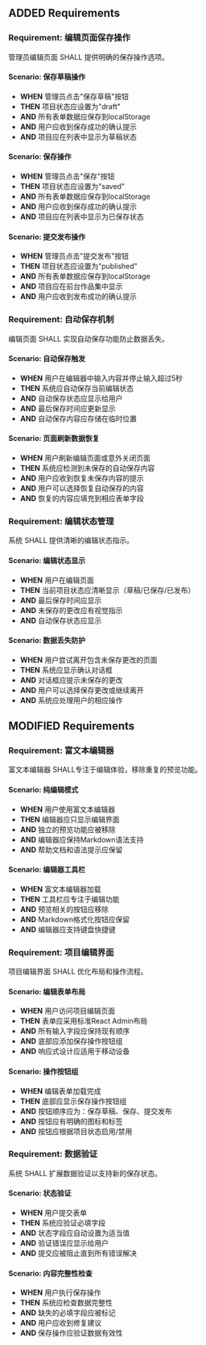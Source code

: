 ## ADDED Requirements

### Requirement: 编辑页面保存操作
管理员编辑页面 SHALL 提供明确的保存操作选项。

#### Scenario: 保存草稿操作
- **WHEN** 管理员点击"保存草稿"按钮
- **THEN** 项目状态应设置为"draft"
- **AND** 所有表单数据应保存到localStorage
- **AND** 用户应收到保存成功的确认提示
- **AND** 项目应在列表中显示为草稿状态

#### Scenario: 保存操作
- **WHEN** 管理员点击"保存"按钮
- **THEN** 项目状态应设置为"saved"
- **AND** 所有表单数据应保存到localStorage
- **AND** 用户应收到保存成功的确认提示
- **AND** 项目应在列表中显示为已保存状态

#### Scenario: 提交发布操作
- **WHEN** 管理员点击"提交发布"按钮
- **THEN** 项目状态应设置为"published"
- **AND** 所有表单数据应保存到localStorage
- **AND** 项目应在前台作品集中显示
- **AND** 用户应收到发布成功的确认提示

### Requirement: 自动保存机制
编辑页面 SHALL 实现自动保存功能防止数据丢失。

#### Scenario: 自动保存触发
- **WHEN** 用户在编辑器中输入内容并停止输入超过5秒
- **THEN** 系统应自动保存当前编辑状态
- **AND** 自动保存状态应显示给用户
- **AND** 最后保存时间应更新显示
- **AND** 自动保存内容应存储在临时位置

#### Scenario: 页面刷新数据恢复
- **WHEN** 用户刷新编辑页面或意外关闭页面
- **THEN** 系统应检测到未保存的自动保存内容
- **AND** 用户应收到恢复未保存内容的提示
- **AND** 用户可以选择恢复自动保存的内容
- **AND** 恢复的内容应填充到相应表单字段

### Requirement: 编辑状态管理
系统 SHALL 提供清晰的编辑状态指示。

#### Scenario: 编辑状态显示
- **WHEN** 用户在编辑页面
- **THEN** 当前项目状态应清晰显示（草稿/已保存/已发布）
- **AND** 最后保存时间应显示
- **AND** 未保存的更改应有视觉指示
- **AND** 自动保存状态应显示

#### Scenario: 数据丢失防护
- **WHEN** 用户尝试离开包含未保存更改的页面
- **THEN** 系统应显示确认对话框
- **AND** 对话框应提示未保存的更改
- **AND** 用户可以选择保存更改或继续离开
- **AND** 系统应处理用户的相应操作

## MODIFIED Requirements

### Requirement: 富文本编辑器
富文本编辑器 SHALL专注于编辑体验，移除重复的预览功能。

#### Scenario: 纯编辑模式
- **WHEN** 用户使用富文本编辑器
- **THEN** 编辑器应只显示编辑界面
- **AND** 独立的预览功能应被移除
- **AND** 编辑器应保持Markdown语法支持
- **AND** 帮助文档和语法提示应保留

#### Scenario: 编辑器工具栏
- **WHEN** 富文本编辑器加载
- **THEN** 工具栏应专注于编辑功能
- **AND** 预览相关的按钮应移除
- **AND** Markdown格式化按钮应保留
- **AND** 编辑器应支持键盘快捷键

### Requirement: 项目编辑界面
项目编辑界面 SHALL 优化布局和操作流程。

#### Scenario: 编辑表单布局
- **WHEN** 用户访问项目编辑页面
- **THEN** 表单应采用标准React Admin布局
- **AND** 所有输入字段应保持现有顺序
- **AND** 底部应添加保存操作按钮组
- **AND** 响应式设计应适用于移动设备

#### Scenario: 操作按钮组
- **WHEN** 编辑表单加载完成
- **THEN** 底部应显示保存操作按钮组
- **AND** 按钮顺序应为：保存草稿、保存、提交发布
- **AND** 按钮应有明确的图标和标签
- **AND** 按钮应根据项目状态启用/禁用

### Requirement: 数据验证
系统 SHALL 扩展数据验证以支持新的保存状态。

#### Scenario: 状态验证
- **WHEN** 用户提交表单
- **THEN** 系统应验证必填字段
- **AND** 状态字段应自动设置为适当值
- **AND** 验证错误应显示给用户
- **AND** 提交应被阻止直到所有错误解决

#### Scenario: 内容完整性检查
- **WHEN** 用户执行保存操作
- **THEN** 系统应检查数据完整性
- **AND** 缺失的必填字段应被标记
- **AND** 用户应收到修复建议
- **AND** 保存操作应验证数据有效性